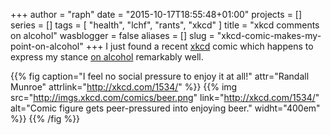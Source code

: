 +++
author = "raph"
date = "2015-10-17T18:55:48+01:00"
projects = []
series = []
tags = [ "health", "lchf", "rants", "xkcd" ]
title = "xkcd comments on alcohol"
wasblogger = false
aliases = []
slug = "xkcd-comic-makes-my-point-on-alcohol"
+++
I just found a recent [xkcd](http://www.xkcd.com) comic which happens to express my stance [on alcohol](/on/alcohol) remarkably well.

{{% fig caption="I feel no social pressure to enjoy it at all!" attr="Randall Munroe" attrlink="http://xkcd.com/1534/" %}}
{{% img src="http://imgs.xkcd.com/comics/beer.png"  link="http://xkcd.com/1534/" alt="Comic figure gets peer-pressured into enjoying beer." widht="400em" %}}
{{% /fig %}}